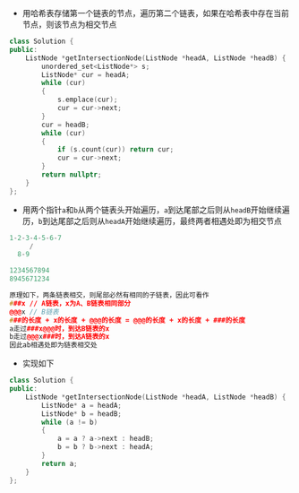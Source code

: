 * 用哈希表存储第一个链表的节点，遍历第二个链表，如果在哈希表中存在当前节点，则该节点为相交节点
```cpp
class Solution {
public:
    ListNode *getIntersectionNode(ListNode *headA, ListNode *headB) {
        unordered_set<ListNode*> s;
        ListNode* cur = headA;
        while (cur)
        {
            s.emplace(cur);
            cur = cur->next;
        }
        cur = headB;
        while (cur)
        {
            if (s.count(cur)) return cur;
            cur = cur->next;
        }
        return nullptr;
    }
};
```
* 用两个指针`a`和`b`从两个链表头开始遍历，`a`到达尾部之后则从`headB`开始继续遍历，`b`到达尾部之后则从`headA`开始继续遍历，最终两者相遇处即为相交节点
```cpp
1-2-3-4-5-6-7
     /
  8-9

1234567894
8945671234

原理如下，两条链表相交，则尾部必然有相同的子链表，因此可看作
###x // A链表，x为A、B链表相同部分
@@@x // B链表
###的长度 + x的长度 + @@@的长度 = @@@的长度 + x的长度 + ###的长度
a走过###x@@@时，到达B链表的x
b走过@@@x###时，到达A链表的x
因此ab相遇处即为链表相交处
```
* 实现如下
```cpp
class Solution {
public:
    ListNode *getIntersectionNode(ListNode *headA, ListNode *headB) {
        ListNode* a = headA;
        ListNode* b = headB;
        while (a != b)
        {
            a = a ? a->next : headB;
            b = b ? b->next : headA;
        }
        return a;
    }
};
```